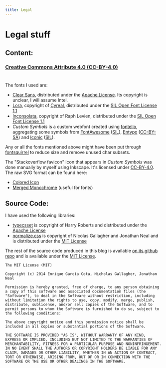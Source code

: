 ```yaml
---
title: Legal
---
```


# Legal stuff

## Content:

<div class='text-centered'>
  <h3>
    <a href="http://creativecommons.org/licenses/by/4.0/" title="CC-BY-4.0">
      Creative Commons Attribute 4.0 (CC-BY-4.0)
    </a>
  </h3>

  <h1>
    <a href="http://creativecommons.org/licenses/by/4.0/" title="CC-BY-4.0">
      <i class="icon-cc"></i><i class="icon-cc-by"></i>
    </a>
  </h1>
</div>

The fonts I used are:

* [Clear Sans](http://https://01.org/clear-sans), distributed under the [Apache License](http://apache.org/licenses/LICENSE-2.0). Its copyright is unclear, I will assume Intel.
* [Lora](http://www.google.com/fonts/specimen/Lora), copyright of [Cyreal](http://www.cyreal.org/), distributed under the [SIL Open Font License 1.1](http://scripts.sil.org/cms/scripts/page.php?site_id=nrsi&id=OFL)
* [Inconsolata](http://www.google.com/fonts/specimen/Lora), copyright of Raph Levien, distributed under the [SIL Open Font License 1.1](http://scripts.sil.org/cms/scripts/page.php?site_id=nrsi&id=OFL)
* *Custom Symbols* is a custom webfont created using [fontello](http://fontello.com/), aggregating some symbols from [FontAwesome](http://fortawesome.github.io/Font-Awesome/) ([SIL](http://scripts.sil.org/cms/scripts/page.php?site_id=nrsi&id=OFL)),
  [Entypo](http://www.entypo.com/) ([CC-BY-SA](https://creativecommons.org/licenses/by-sa/2.0/)) and [Iconic](https://useiconic.com/) ([SIL](http://scripts.sil.org/cms/scripts/page.php?site_id=nrsi&id=OFL)).

Any or all the fonts mentioned above might have been put through [fontsquirrel](http://www.fontsquirrel.com/) to reduce size and remove unused char subsets.

The "Stackoverflow favicon" Icon that appears in *Custom Symbols* was done manually by myself using Inkscape. It's licensed under [CC-BY-4.0](http://creativecommons.org/licenses/by/4.0/). The raw SVG format can be found here:

* [Colored Icon](/img/stackoverflow-favicon.svg)
* [Merged Monochrome](/img/stackoverflow-favicon-font.svg) (useful for fonts)

## Source Code:

I have used the following libraries:

* [typecsset](http://csswizardry.com/typecsset/) is copyright of Harry Roberts and distributed under the [Apache License](http://apache.org/licenses/LICENSE-2.0)
* [normalize.css](http://git.io/normalize) is copyright of Nicolas Gallagher and Jonathan Neal and is distributed under the [MIT License](http://opensource.org/licenses/MIT)

The rest of the source code produced in this blog is available [on its github repo](https://github.com/kikito/kiki.to) and is available under the [MIT License](http://opensource.org/licenses/MIT).

```
The MIT License (MIT)

Copyright (c) 2014 Enrique García Cota, Nicholas Gallagher, Jonathan Neal

Permission is hereby granted, free of charge, to any person obtaining a copy of this software and associated documentation files (the "Software"), to deal in the Software without restriction, including without limitation the rights to use, copy, modify, merge, publish, distribute, sublicense, and/or sell copies of the Software, and to permit persons to whom the Software is furnished to do so, subject to the following conditions:

The above copyright notice and this permission notice shall be included in all copies or substantial portions of the Software.

THE SOFTWARE IS PROVIDED "AS IS", WITHOUT WARRANTY OF ANY KIND, EXPRESS OR IMPLIED, INCLUDING BUT NOT LIMITED TO THE WARRANTIES OF MERCHANTABILITY, FITNESS FOR A PARTICULAR PURPOSE AND NONINFRINGEMENT. IN NO EVENT SHALL THE AUTHORS OR COPYRIGHT HOLDERS BE LIABLE FOR ANY CLAIM, DAMAGES OR OTHER LIABILITY, WHETHER IN AN ACTION OF CONTRACT, TORT OR OTHERWISE, ARISING FROM, OUT OF OR IN CONNECTION WITH THE SOFTWARE OR THE USE OR OTHER DEALINGS IN THE SOFTWARE.
```



